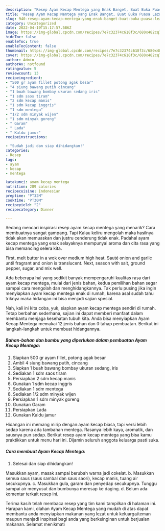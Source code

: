 ```yaml
---
description: "Resep Ayam Kecap Mentega yang Enak Banget, Buat Buka Puasa Lezat Sekali"
title: "Resep Ayam Kecap Mentega yang Enak Banget, Buat Buka Puasa Lezat Sekali"
slug: 940-resep-ayam-kecap-mentega-yang-enak-banget-buat-buka-puasa-lezat-sekali
category: Uncategorized
date: 2022-04-19T15:17:57.586Z
image: https://img-global.cpcdn.com/recipes/7e7c32374c618f3c/680x482cq70/ayam-kecap-mentega-foto-resep-utama.jpg
hideToc: false
enableToc: true
enableTocContent: false
thumbnail: https://img-global.cpcdn.com/recipes/7e7c32374c618f3c/680x482cq70/ayam-kecap-mentega-foto-resep-utama.jpg
cover: https://img-global.cpcdn.com/recipes/7e7c32374c618f3c/680x482cq70/ayam-kecap-mentega-foto-resep-utama.jpg
author: Admin
authorAv: notfound
ratingvalue: 5
reviewcount: 13
recipeingredient:
- "500 gr ayam fillet potong agak besar"
- "4 siung bawang putih cincang"
- "1 buah bawang bombay ukuran sedang iris"
- "1 sdm saos tiram"
- "2 sdm kecap manis"
- "1 sdm kecap inggris"
- "1 sdm mentega"
- "1/2 sdm minyak wijen"
- "1 sdm minyak goreng"
- " Garam"
- " Lada"
- " Kaldu jamur"
recipeinstructions:

- "Sudah jadi dan siap dihidangkan!"
categories:
- Resep
tags:
- ayam
- kecap
- mentega

katakunci: ayam kecap mentega 
nutrition: 289 calories
recipecuisine: Indonesian
preptime: "PT32M"
cooktime: "PT30M"
recipeyield: "2"
recipecategory: Dinner

---
```



Sedang mencari inspirasi resep ayam kecap mentega yang menarik? Cara membuatnya sangat gampang. Tapi Kalau keliru mengolah maka hasilnya tidak akan memuaskan dan justru cenderung tidak enak. Padahal ayam kecap mentega yang enak selayaknya mempunyai aroma dan cita rasa yang bisa memancing selera kita.


First, melt butter in a wok over medium high heat. Sauté onion and garlic until fragrant and onion is translucent. Next, season with salt, ground pepper, sugar, and mix well.

Ada beberapa hal yang sedikit banyak mempengaruhi kualitas rasa dari ayam kecap mentega, mulai dari jenis bahan, kedua pemilihan bahan segar sampai cara mengolah dan menghidangkannya. Tak perlu pusing jika ingin menyiapkan ayam kecap mentega enak di rumah, karena asal sudah tahu triknya maka hidangan ini bisa menjadi sajian spesial.


Nah, kali ini kita coba, yuk, siapkan ayam kecap mentega sendiri di rumah. Tetap berbahan sederhana, sajian ini dapat memberi manfaat dalam membantu menjaga kesehatan tubuh kita. Anda bisa menyiapkan Ayam Kecap Mentega memakai 12 jenis bahan dan 0 tahap pembuatan. Berikut ini langkah-langkah untuk membuat hidangannya.

<!--inarticleads1-->

##### Bahan-bahan dan bumbu yang diperlukan dalam pembuatan Ayam Kecap Mentega:

1. Siapkan 500 gr ayam fillet, potong agak besar
1. Ambil 4 siung bawang putih, cincang
1. Siapkan 1 buah bawang bombay ukuran sedang, iris
1. Sediakan 1 sdm saos tiram
1. Persiapkan 2 sdm kecap manis
1. Gunakan 1 sdm kecap inggris
1. Sediakan 1 sdm mentega
1. Sediakan 1/2 sdm minyak wijen
1. Persiapkan 1 sdm minyak goreng
1. Gunakan  Garam
1. Persiapkan  Lada
1. Gunakan  Kaldu jamur


Hidangan ini memang mirip dengan ayam kecap biasa, tapi versi lebih sedap karena ada tambahan mentega. Rasanya lebih kaya, aromatik, dan sausnya pun sedap. Berikut resep ayam kecap mentega yang bisa kamu praktikkan untuk menu hari ini. Dijamin seluruh anggota keluarga pasti suka. 

<!--inarticleads2-->

##### Cara membuat Ayam Kecap Mentega:


1. Selesai dan siap dihidangkan!

Masukkan ayam, masak sampai berubah warna jadi cokelat. b. Masukkan semua saus (saus sambal dan saus saori), kecap manis, tuang air secukupnya. c. Masukkan gula, garam dan penyedap secukupnya. Tunggu sampai air menyusut dan bumbunya meresap ke daging. d. Belum ada komentar terkait resep ini. 

Terima kasih telah membaca resep yang tim kami tampilkan di halaman ini. Harapan kami, olahan Ayam Kecap Mentega yang mudah di atas dapat membantu anda menyiapkan makanan yang lezat untuk keluarga/teman maupun menjadi inspirasi bagi anda yang berkeinginan untuk berjualan makanan. Selamat menikmati
